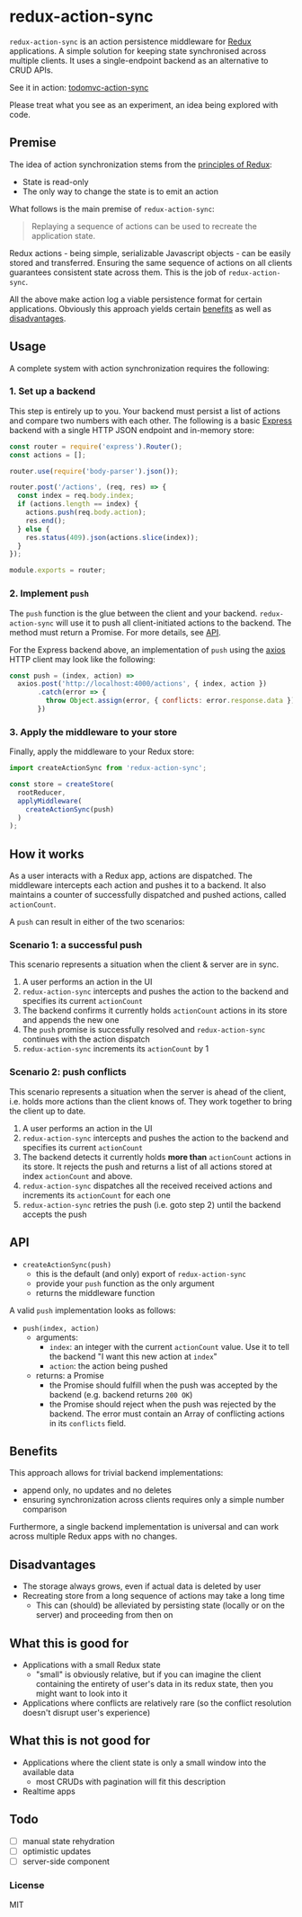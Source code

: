 # redux-action-sync

`redux-action-sync` is an action persistence middleware for [Redux][redux]
applications. A simple solution for keeping state synchronised across multiple
clients. It uses a single-endpoint backend as an alternative to CRUD APIs.

See it in action: [todomvc-action-sync][]

Please treat what you see as an experiment, an idea being explored with code.

[redux]: http://redux.js.org/
[todomvc-action-sync]: https://todomvc-action-sync.herokuapp.com/

## Premise

The idea of action synchronization stems from the [principles of
Redux](http://redux.js.org/docs/introduction/ThreePrinciples.html):

* State is read-only
* The only way to change the state is to emit an action

What follows is the main premise of `redux-action-sync`:

> Replaying a sequence of actions can be used to recreate the application state.

Redux actions - being simple, serializable Javascript objects - can be easily
stored and transferred. Ensuring the same sequence of actions on all clients
guarantees consistent state across them. This is the job of `redux-action-sync`.

All the above make action log a viable persistence format for certain
applications. Obviously this approach yields certain [benefits](#benefits) as
well as [disadvantages](#disadvantages).

## Usage

A complete system with action synchronization requires the following:

### 1. Set up a backend

This step is entirely up to you. Your backend must persist a list of actions and
compare two numbers with each other. The following is a basic [Express][express]
backend with a single HTTP JSON endpoint and in-memory store:

[express]: https://expressjs.com

```javascript
const router = require('express').Router();
const actions = [];

router.use(require('body-parser').json());

router.post('/actions', (req, res) => {
  const index = req.body.index;
  if (actions.length == index) {
    actions.push(req.body.action);
    res.end();
  } else {
    res.status(409).json(actions.slice(index));
  }
});

module.exports = router;
```

### 2. Implement `push`

The `push` function is the glue between the client and your backend.
`redux-action-sync` will use it to push all client-initiated actions to the
backend. The method must return a Promise. For more details, see [API](#api).

For the Express backend above, an implementation of `push` using the [axios][]
HTTP client may look like the following:

[axios]: https://github.com/mzabriskie/axios

```javascript
const push = (index, action) =>
  axios.post('http://localhost:4000/actions', { index, action })
       .catch(error => {
         throw Object.assign(error, { conflicts: error.response.data });
       })
```

### 3. Apply the middleware to your store

Finally, apply the middleware to your Redux store:

```javascript
import createActionSync from 'redux-action-sync';

const store = createStore(
  rootReducer,
  applyMiddleware(
    createActionSync(push)
  )
);
```

## How it works

As a user interacts with a Redux app, actions are dispatched. The middleware
intercepts each action and pushes it to a backend. It also maintains a counter
of successfully dispatched and pushed actions, called `actionCount`.

A `push` can result in either of the two scenarios:

### Scenario 1: a successful push

This scenario represents a situation when the client & server are in sync.

1. A user performs an action in the UI
2. `redux-action-sync` intercepts and pushes the action to the backend and
   specifies its current `actionCount`
3. The backend confirms it currently holds `actionCount` actions in its store
   and appends the new one
4. The `push` promise is successfully resolved and `redux-action-sync`
   continues with the action dispatch
5. `redux-action-sync` increments its `actionCount` by 1

### Scenario 2: push conflicts

This scenario represents a situation when the server is ahead of the client,
i.e. holds more actions than the client knows of. They work together to bring
the client up to date.

1. A user performs an action in the UI
2. `redux-action-sync` intercepts and pushes the action to the backend and
   specifies its current `actionCount`
3. The backend detects it currently holds **more than** `actionCount` actions in
   its store. It rejects the push and returns a list of all actions stored at
   index `actionCount` and above.
4. `redux-action-sync` dispatches all the received received actions and
   increments its `actionCount` for each one
5. `redux-action-sync` retries the push (i.e. goto step 2) until the backend
   accepts the push

## API

* `createActionSync(push)`
  * this is the default (and only) export of `redux-action-sync`
  * provide your `push` function as the only argument
  * returns the middleware function

A valid `push` implementation looks as follows:

* `push(index, action)`
  * arguments:
    * `index`: an integer with the current `actionCount` value. Use it to tell the
      backend "I want this new action at `index`"
    * `action`: the action being pushed
  * returns: a Promise
    * the Promise should fulfill when the push was accepted by the backend (e.g.
      backend returns `200 OK`)
    * the Promise should reject when the push was rejected by the backend. The
      error must contain an Array of conflicting actions in its `conflicts`
      field.

## Benefits

This approach allows for trivial backend implementations:

* append only, no updates and no deletes
* ensuring synchronization across clients requires only a simple number
  comparison

Furthermore, a single backend implementation is universal and can work across
multiple Redux apps with no changes.

## Disadvantages

* The storage always grows, even if actual data is deleted by user
* Recreating store from a long sequence of actions may take a long time
  * This can (should) be alleviated by persisting state (locally or on the
    server) and proceeding from then on

## What this is good for

* Applications with a small Redux state
  * "small" is obviously relative, but if you can imagine the client containing
    the entirety of user's data in its redux state, then you might want to look
    into it
* Applications where conflicts are relatively rare (so the conflict resolution
  doesn't disrupt user's experience)

## What this is not good for

* Applications where the client state is only a small window into the
  available data
  * most CRUDs with pagination will fit this description
* Realtime apps

## Todo

* [ ] manual state rehydration
* [ ] optimistic updates
* [ ] server-side component

### License

MIT
